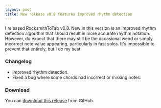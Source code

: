 ```yaml
---
layout: post
title: New release v0.8 features improved rhythm detection
---
```


I released RocksmithToTab v0.8. New in this version is an improved rhythm detection algorithm that should result in more accurate rhythm notation. However, do expect that there may still be the occasional weird or simply incorrect note value appearing, particularly in fast solos. It's impossible to prevent that entirely, but I do my best.

### Changelog

* Improved rhythm detection.
* Fixed a bug where some chords had incorrect or missing notes.

### Download

You can [download this release][dl] from GitHub. 



[dl]: https://github.com/fholger/RocksmithToTab/releases/tag/v0.8
